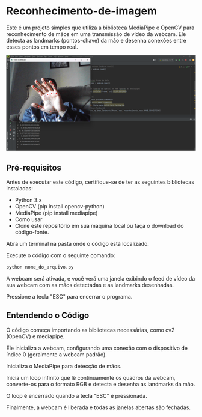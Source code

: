 # Reconhecimento-de-imagem

Este é um projeto simples que utiliza a biblioteca MediaPipe e OpenCV para reconhecimento de mãos em uma transmissão de vídeo da webcam. Ele detecta as landmarks (pontos-chave) da mão e desenha conexões entre esses pontos em tempo real.

<img src="./Captura de tela 2023-07-05 163516.png">

## Pré-requisitos
Antes de executar este código, certifique-se de ter as seguintes bibliotecas instaladas:

- Python 3.x
- OpenCV (pip install opencv-python)
- MediaPipe (pip install mediapipe)
- Como usar
- Clone este repositório em sua máquina local ou faça o download do código-fonte.

Abra um terminal na pasta onde o código está localizado.

Execute o código com o seguinte comando:

```bash
python nome_do_arquivo.py
```

A webcam será ativada, e você verá uma janela exibindo o feed de vídeo da sua webcam com as mãos detectadas e as landmarks desenhadas.

Pressione a tecla "ESC" para encerrar o programa.

## Entendendo o Código
O código começa importando as bibliotecas necessárias, como cv2 (OpenCV) e mediapipe.

Ele inicializa a webcam, configurando uma conexão com o dispositivo de índice 0 (geralmente a webcam padrão).

Inicializa o MediaPipe para detecção de mãos.

Inicia um loop infinito que lê continuamente os quadros da webcam, converte-os para o formato RGB e detecta e desenha as landmarks da mão.

O loop é encerrado quando a tecla "ESC" é pressionada.

Finalmente, a webcam é liberada e todas as janelas abertas são fechadas.
